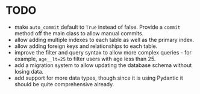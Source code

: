 # TODO

- make `auto_commit` default to `True` instead of false. Provide a `commit`
  method off the main class to allow manual commits.
- allow adding multiple indexes to each table as well as the primary index.
- allow adding foreign keys and relationships to each table.
- improve the filter and query syntax to allow more complex queries - for
  example, `age__lt=25` to filter users with age less than 25.
- add a migration system to allow updating the database schema without losing
  data.
- add support for more data types, though since it is using Pydantic it should
  be quite comprehensive already.
